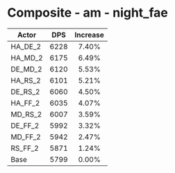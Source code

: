 # Composite - am - night_fae
| Actor | DPS | Increase |
|---|:---:|:---:|
|HA_DE_2|6228|7.40%|
|HA_MD_2|6175|6.49%|
|DE_MD_2|6120|5.53%|
|HA_RS_2|6101|5.21%|
|DE_RS_2|6060|4.50%|
|HA_FF_2|6035|4.07%|
|MD_RS_2|6007|3.59%|
|DE_FF_2|5992|3.32%|
|MD_FF_2|5942|2.47%|
|RS_FF_2|5871|1.24%|
|Base|5799|0.00%|

